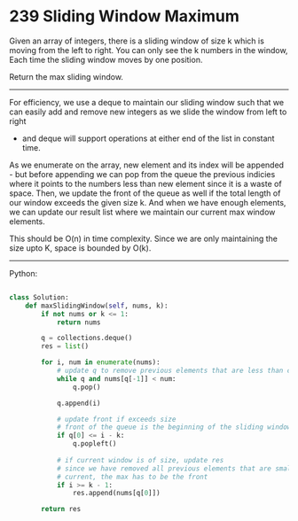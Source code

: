 239 Sliding Window Maximum
==========================

Given an array of integers, there is a sliding window of size k which is moving
from the left to right. You can only see the k numbers in the window, Each time
the sliding window moves by one position.

Return the max sliding window.

---

For efficiency, we use a deque to maintain our sliding window such that we can
easily add and remove new integers as we slide the window from left to right
- and deque will support operations at either end of the list in constant time.

As we enumerate on the array, new element and its index will be appended - but
before appending we can pop from the queue the previous indicies where it
points to the numbers less than new element since it is a waste of space. Then,
we update the front of the queue as well if the total length of our window
exceeds the given size k. And when we have enough elements, we can update our
result list where we maintain our current max window elements.

This should be O(n) in time complexity. Since we are only maintaining the size
upto K, space is bounded by O(k).

---

Python:

```python

class Solution:
    def maxSlidingWindow(self, nums, k):
        if not nums or k <= 1:
            return nums

        q = collections.deque()
        res = list()

        for i, num in enumerate(nums):
            # update q to remove previous elements that are less than current
            while q and nums[q[-1]] < num:
                q.pop()

            q.append(i)

            # update front if exceeds size
            # front of the queue is the beginning of the sliding window
            if q[0] <= i - k:
                q.popleft()
            
            # if current window is of size, update res
            # since we have removed all previous elements that are smaller than
            # current, the max has to be the front
            if i >= k - 1:
                res.append(nums[q[0]])

        return res
```
